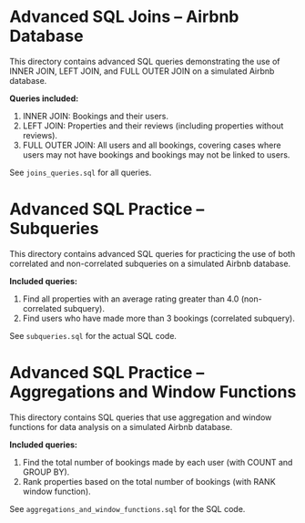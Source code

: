# Advanced SQL Joins – Airbnb Database

This directory contains advanced SQL queries demonstrating the use of INNER JOIN, LEFT JOIN, and FULL OUTER JOIN on a simulated Airbnb database.

**Queries included:**
1. INNER JOIN: Bookings and their users.
2. LEFT JOIN: Properties and their reviews (including properties without reviews).
3. FULL OUTER JOIN: All users and all bookings, covering cases where users may not have bookings and bookings may not be linked to users.

See `joins_queries.sql` for all queries.


# Advanced SQL Practice – Subqueries

This directory contains advanced SQL queries for practicing the use of both correlated and non-correlated subqueries on a simulated Airbnb database.

**Included queries:**
1. Find all properties with an average rating greater than 4.0 (non-correlated subquery).
2. Find users who have made more than 3 bookings (correlated subquery).

See `subqueries.sql` for the actual SQL code.

# Advanced SQL Practice – Aggregations and Window Functions

This directory contains SQL queries that use aggregation and window functions for data analysis on a simulated Airbnb database.

**Included queries:**
1. Find the total number of bookings made by each user (with COUNT and GROUP BY).
2. Rank properties based on the total number of bookings (with RANK window function).

See `aggregations_and_window_functions.sql` for the SQL code.